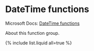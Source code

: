 ---
---

# DateTime functions

Microsoft Docs: [DateTime functions](https://docs.microsoft.com/en-us/powerquery-m/datetime-functions)

About this function group.

{% include list.liquid all=true %}
